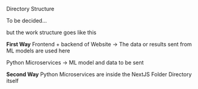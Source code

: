 Directory Structure

To be decided...

but the work structure goes like this

**First Way** 
Frontend + backend of Website -> The data or results sent from ML models are used here

Python Microservices -> ML model and data to be sent


**Second Way**
Python Microservices are inside the NextJS Folder Directory itself